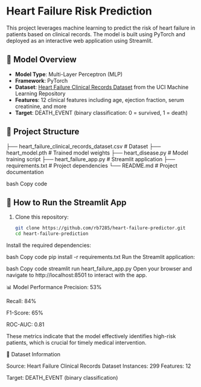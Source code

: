 # Heart Failure Risk Prediction

This project leverages machine learning to predict the risk of heart failure in patients based on clinical records. The model is built using PyTorch and deployed as an interactive web application using Streamlit.

## 🧠 Model Overview

- **Model Type**: Multi-Layer Perceptron (MLP)
- **Framework**: PyTorch
- **Dataset**: [Heart Failure Clinical Records Dataset](https://archive.ics.uci.edu/dataset/519/heart+failure+clinical+records) from the UCI Machine Learning Repository
- **Features**: 12 clinical features including age, ejection fraction, serum creatinine, and more
- **Target**: DEATH_EVENT (binary classification: 0 = survived, 1 = death)

## 🔧 Project Structure

├── heart_failure_clinical_records_dataset.csv # Dataset
├── heart_model.pth # Trained model weights
├── heart_disease.py # Model training script
├── heart_failure_app.py # Streamlit application
├── requirements.txt # Project dependencies
└── README.md # Project documentation

bash
Copy code

## 🚀 How to Run the Streamlit App

1. Clone this repository:

   ```bash
   git clone https://github.com/rb7285/heart-failure-predictor.git
   cd heart-failure-prediction
Install the required dependencies:

bash
Copy code
pip install -r requirements.txt
Run the Streamlit application:

bash
Copy code
streamlit run heart_failure_app.py
Open your browser and navigate to http://localhost:8501 to interact with the app.

📊 Model Performance
Precision: 53%

Recall: 84%

F1-Score: 65%

ROC-AUC: 0.81

These metrics indicate that the model effectively identifies high-risk patients, which is crucial for timely medical intervention.

📝 Dataset Information

Source: Heart Failure Clinical Records Dataset
Instances: 299
Features: 12

Target: DEATH_EVENT (binary classification)

